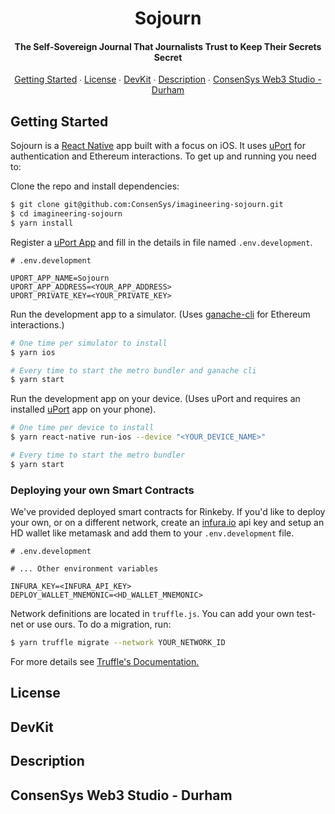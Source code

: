<h1 align="center">
  Sojourn
</h1>

<h4 align="center">
  The Self-Sovereign Journal That Journalists Trust to Keep Their Secrets Secret
</h4>

<p align="center">
  <a href="#getting-started">Getting Started</a> ∙
  <a href="#license">License</a> ∙
  <a href="#devkit">DevKit</a> ∙
  <a href="#description">Description</a> ∙
  <a href="#consensys-web3-studio---durham">ConsenSys Web3 Studio - Durham</a>
</p>

## Getting Started

Sojourn is a [React Native](https://facebook.github.io/react-native/) app built
with a focus on iOS. It uses [uPort](https://www.uport.me/) for authentication
and Ethereum interactions. To get up and running you need to:

Clone the repo and install dependencies:

```bash
$ git clone git@github.com:ConsenSys/imagineering-sojourn.git
$ cd imagineering-sojourn
$ yarn install
```

Register a [uPort App](https://appmanager.uport.me/) and fill in the details in file named
`.env.development`.

```env
# .env.development

UPORT_APP_NAME=Sojourn
UPORT_APP_ADDRESS=<YOUR_APP_ADDRESS>
UPORT_PRIVATE_KEY=<YOUR_PRIVATE_KEY>
```

Run the development app to a simulator. (Uses [ganache-cli](https://github.com/trufflesuite/ganache-cli) for Ethereum interactions.)

```bash
# One time per simulator to install
$ yarn ios

# Every time to start the metro bundler and ganache cli
$ yarn start
```

Run the development app on your device. (Uses uPort and requires an installed [uPort](https://itunes.apple.com/us/app/uport-id/id1123434510?mt=8) app on your phone).

```bash
# One time per device to install
$ yarn react-native run-ios --device "<YOUR_DEVICE_NAME>"

# Every time to start the metro bundler
$ yarn start
```

### Deploying your own Smart Contracts

We've provided deployed smart contracts for Rinkeby. If you'd like to deploy your own, or on a different network, create an [infura.io](https://infura.io/dashboard) api key and setup an HD wallet like metamask and add them to your `.env.development` file.

```env
# .env.development

# ... Other environment variables

INFURA_KEY=<INFURA_API_KEY>
DEPLOY_WALLET_MNEMONIC=<HD_WALLET_MNEMONIC>
```

Network definitions are located in `truffle.js`. You can add your own test-net or use ours. To do a migration, run:

```bash
$ yarn truffle migrate --network YOUR_NETWORK_ID
```

For more details see [Truffle's Documentation.](https://truffleframework.com/docs/truffle/getting-started/running-migrations)

## License

## DevKit

## Description

## ConsenSys Web3 Studio - Durham
